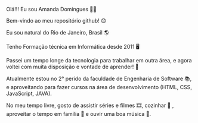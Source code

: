 Olá!!! Eu sou Amanda Domingues 👩‍💻

Bem-vindo ao meu repositório github! 😊

Eu sou natural do Rio de Janeiro, Brasil 🌎

Tenho Formação técnica em Informática desde 2011 🖥️

Passei um tempo longe da tecnologia para trabalhar em outra área, e agora voltei com muita disposição e vontade de aprender! 🤩

Atualmente estou no 2° perído da faculdade de Engenharia de Software 📚, e aproveitando para fazer cursos na área de desenvolvimento (HTML, CSS,  JavaScript,  JAVA).

No meu tempo livre, gosto de assistir séries e filmes 🎞️, cozinhar :cookie: , aproveitar o tempo em família 💜 e ouvir uma boa música 🎵.

